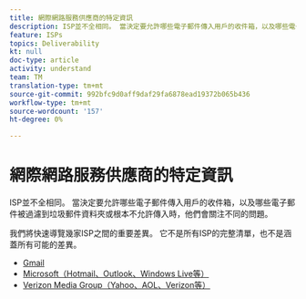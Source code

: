 ```yaml
---
title: 網際網路服務供應商的特定資訊
description: ISP並不全相同。 當決定要允許哪些電子郵件傳入用戶的收件箱，以及哪些電子郵件被過濾到垃圾郵件資料夾或根本不允許傳入時，他們會關注不同的問題。 我們將快速導覽幾家ISP之間的重要差異。 它不是所有ISP的完整清單，也不是涵蓋所有可能的差異。
feature: ISPs
topics: Deliverability
kt: null
doc-type: article
activity: understand
team: TM
translation-type: tm+mt
source-git-commit: 992bfc9d0aff9daf29fa6878ead19372b065b436
workflow-type: tm+mt
source-wordcount: '157'
ht-degree: 0%

---
```



# 網際網路服務供應商的特定資訊

ISP並不全相同。 當決定要允許哪些電子郵件傳入用戶的收件箱，以及哪些電子郵件被過濾到垃圾郵件資料夾或根本不允許傳入時，他們會關注不同的問題。

我們將快速導覽幾家ISP之間的重要差異。 它不是所有ISP的完整清單，也不是涵蓋所有可能的差異。

* [Gmail](./gmail.md)
* [Microsoft（Hotmail、Outlook、Windows Live等）](./microsoft.md)
* [Verizon Media Group（Yahoo、AOL、Verizon等）](./verizon-media-group.md)
